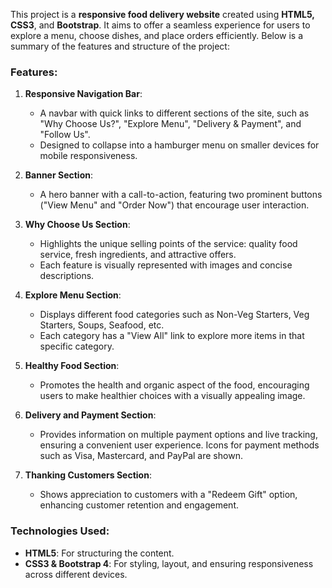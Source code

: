 This project is a **responsive food delivery website** created using **HTML5, CSS3**, and **Bootstrap**. It aims to offer a seamless experience for users to explore a menu, choose dishes, and place orders efficiently. Below is a summary of the features and structure of the project:

### Features:
1. **Responsive Navigation Bar**: 
   - A navbar with quick links to different sections of the site, such as "Why Choose Us?", "Explore Menu", "Delivery & Payment", and "Follow Us".
   - Designed to collapse into a hamburger menu on smaller devices for mobile responsiveness.

2. **Banner Section**:
   - A hero banner with a call-to-action, featuring two prominent buttons ("View Menu" and "Order Now") that encourage user interaction.

3. **Why Choose Us Section**:
   - Highlights the unique selling points of the service: quality food service, fresh ingredients, and attractive offers. 
   - Each feature is visually represented with images and concise descriptions.

4. **Explore Menu Section**:
   - Displays different food categories such as Non-Veg Starters, Veg Starters, Soups, Seafood, etc.
   - Each category has a "View All" link to explore more items in that specific category.

5. **Healthy Food Section**:
   - Promotes the health and organic aspect of the food, encouraging users to make healthier choices with a visually appealing image.

6. **Delivery and Payment Section**:
   - Provides information on multiple payment options and live tracking, ensuring a convenient user experience. Icons for payment methods such as Visa, Mastercard, and PayPal are shown.

7. **Thanking Customers Section**:
   - Shows appreciation to customers with a "Redeem Gift" option, enhancing customer retention and engagement.

### Technologies Used:
- **HTML5**: For structuring the content.
- **CSS3 & Bootstrap 4**: For styling, layout, and ensuring responsiveness across different devices.
